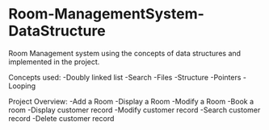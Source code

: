 # Room-ManagementSystem-DataStructure
Room Management system using the concepts of data structures and implemented in the project.


Concepts used:
-Doubly linked list
-Search
-Files
-Structure
-Pointers
-Looping

Project Overview:
-Add a Room
-Display a Room
-Modify a Room
-Book a room
-Display customer record
-Modify customer record
-Search customer record
-Delete customer record




